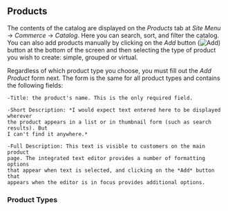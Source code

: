 ## Products

The contents of the catalog are displayed on the *Products* tab at *Site Menu*
&rarr; *Commerce* &rarr; *Catalog*. Here you can search, sort, and filter the
catalog. You can also add products manually by clicking on the *Add* button
(![Add](../../../images/icon-add.png)) button at the bottom of the screen and
then selecting the type of product you wish to create: simple, grouped or
virtual.

Regardless of which product type you choose, you must fill out the *Add Product*
form next. The form is the same for all product types and contains the following
fields:

    -Title: the product's name. This is the only required field.

    -Short Description: *I would expect text entered here to be displayed wherever
    the product appears in a list or in thumbnail form (such as search results). But
    I can't find it anywhere.*

    -Full Description: This text is visible to customers on the main product
    page. The integrated text editor provides a number of formatting options
    that appear when text is selected, and clicking on the *Add* button that
    appears when the editor is in focus provides additional options. 


### Product Types


